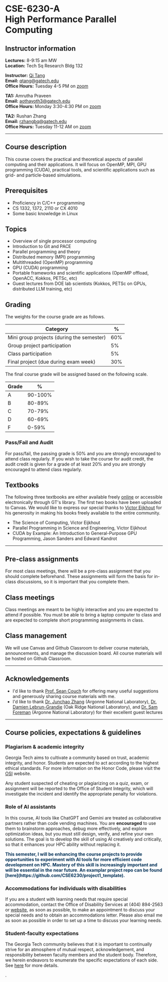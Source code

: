 # CSE-6230-A<br>High Performance Parallel Computing

## Instructor information

**Lectures:** 8-9:15 am MW <br>
**Location:** Tech Sq Research Bldg 132

**Instructor:** [Qi Tang](https://tangqi.github.io/) <br>
**Email:** [qtang@gatech.edu](mailto:qtang@gatech.edu) <br>
**Office Hours:** Tuesday 4-5 PM on [zoom](http://gatech.zoom.us/my/qtang)

**TA1:** Amrutha Praveen <br>
**Email:** [aothayoth3@gatech.edu](mailto:aothayoth3@gatech.edu) <br>
**Office Hours:** Monday 3:30-4:30 PM on [zoom](https://us04web.zoom.us/j/9302119063?pwd=fzdNgcfYvsCietTZt7sSzxJZyZbUFy.1) <br>

**TA2:** Rushan Zhang <br>
**Email:** [rzhangbq@gatech.edu](mailto:rzhangbq@gatech.edu) <br>
**Office Hours:** Tuesday 11-12 AM on [zoom](https://gatech.zoom.us/my/rzhangbq?pwd=4HulL7KEfXkWieCZdhoLCWK8ax0lcJ.1) <br>

----

## Course description
This course covers the practical and theoretical aspects of parallel computing and their applications. It will focus on OpenMP, MPI, GPU programming (CUDA), practical tools, and scientific applications such as grid- and particle-based simulations.

## Prerequisites
* Proficiency in C/C++ programming
* CS 1332, 1372, 2110 or CX 4010
* Some basic knowledge in Linux

## Topics
* Overview of single processor computing
* Introduction to Git and PACE
* Parallel programming and theory
* Distributed memory (MPI) programming
* Multithreaded (OpenMP) programming
* GPU (CUDA) programming
* Portable frameworks and scientific applications (OpenMP offload, OpenACC, Kokkos, PETSc, etc)	
* Guest lectures from DOE lab scientists (Kokkos, PETSc on GPUs, distributed LLM training, etc)

## Grading
The weights for the course grade are as follows.

Category      | %
--------------|----
Mini group projects (during the semester) | 60% 
Group project participation | 5% 
Class participation         | 5% 
Final project (due during exam week) | 30% 

The final course grade will be assigned based on the following scale.

Grade        |  %
------------ | ----------
A            | 90-100%
B            | 80-89%
C            | 70-79%
D            | 60-69%
F            | 0-59%


### Pass/Fail and Audit

For pass/fail, the passing grade is 50% and you are strongly encouraged to attend class regularly. If you wish to take the course for audit credit, the audit credit is given for a grade of at least 20% and you are strongly encouraged to attend class regularly.



## Textbooks
The following three textbooks are either available freely [online](https://theartofhpc.com)
or accessible electronically through GT's library. The first two books have been uploaded to Canvas.
We would like to express our special thanks to [Victor Eijkhout](https://github.com/VictorEijkhout) for his generosity in making his books freely available to the entire community. 

* The Science of Computing, Victor Eijkhout
* Parallel Programming in Science and Engineering, Victor Eijkhout
* CUDA by Example: An Introduction to General-Purpose GPU Programming, Jason Sanders and Edward Kandrot 


----

## Pre-class assignments
For most class meetings, there will be a pre-class assignment that you should complete beforehand. These assignments will form the basis for in-class discussions, so it is important that you complete them.

## Class meetings
Class meetings are meant to be highly interactive and you are expected to attend if possible. You must be able to bring a laptop computer to class and are expected to complete short programming assignments in class.

## Class management
We will use Canvas and Github Classroom to deliver course materials, announcements, and manage the discussion board. All course materials will be hosted on Github Classroom.

----

## Acknowledgements

* I'd like to thank [Prof. Sean Couch](https://directory.natsci.msu.edu/Directory/Profiles/Person/101031) for offering many useful suggestions and generously sharing course materials with me. 
* I'd like to thank [Dr. Junchao Zhang](https://www.anl.gov/profile/junchao-zhang) (Argonne National Laboratory), [Dr. Damien Lebrun-Grandie](https://dalg24.github.io/) (Oak Ridge National Laboratory), and [Dr. Sam Foreman](https://samforeman.me) (Argonne National Laboratory) for their excellent guest lectures

----

## Course policies, expectations & guidelines

### Plagiarism & academic integrity

Georgia Tech aims to cultivate a community based on trust, academic integrity, and honor. Students are expected to act according to the highest ethical standards. For more information on the Honor Code, please visit the [OSI](https://osi.gatech.edu/) website.

Any student suspected of cheating or plagiarizing on a quiz, exam, or assignment will be reported to the Office of Student Integrity, which will investigate the incident and identify the appropriate penalty for violations. 

### Role of AI assistants

In this course, AI tools like ChatGPT and Gemini are treated as collaborative partners rather than code vending machines. You are **encouraged** to use them to brainstorm approaches, debug more effectively, and explore optimization ideas, but you must still design, verify, and refine your own solutions. The goal is to develop the skill of using AI creatively and critically, so that it enhances your HPC ability without replacing it.

<b>
<span style="color:#003057">This semester, I will be enhancing the course projects to provide opportunities to experiment with AI tools for more efficient code development on HPC. Mastery of this skill is increasingly important and will be essential in the near future. An examplar project repo can be found [here](https://github.com/CSE6230/project1_template).</span>
</b>

### Accommodations for individuals with disabilities

If you are a student with learning needs that require special accommodation, contact the Office of Disability Services at (404) 894-2563 or [website](http://disabilityservices.gatech.edu/), as soon as possible, to make an appointment to discuss your special needs and to obtain an accommodations letter.  Please also email me as soon as possible in order to set up a time to discuss your learning needs.

### Student-faculty expectations

The Georgia Tech community believes that it is important to continually strive for an atmosphere of mutual respect, acknowledgement, and responsibility between faculty members and the student body. Therefore, we herein endeavors to enumerate the specific expectations of each side. See [here](https://catalog.gatech.edu/rules/21/) for more details.

.
